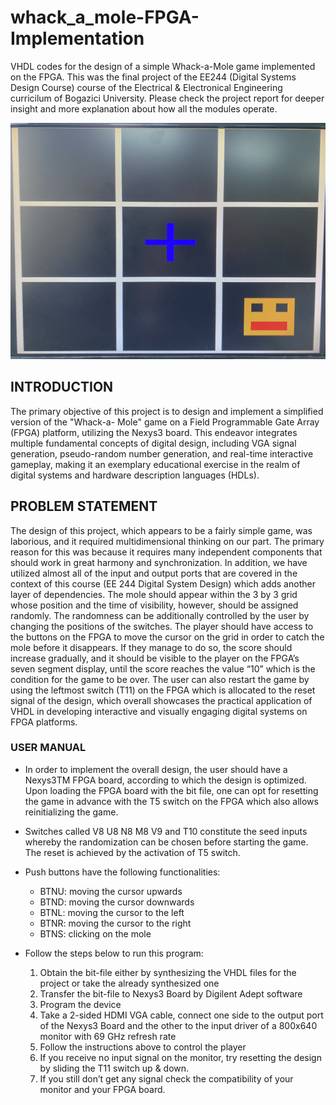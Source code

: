 # whack_a_mole-FPGA-Implementation 
VHDL codes for the design of a simple Whack-a-Mole game implemented on the FPGA. 
This was the final project of the EE244 (Digital Systems Design Course) course of the Electrical & Electronical Engineering curricilum of Bogazici University.
Please check the project report for deeper insight and more explanation about how all the modules operate. 

![Game is displayed onto a monitor using VGA driver](/IMG_7263.JPG)

## INTRODUCTION
The primary objective of this project is to design and implement a simplified version of the "Whack-a- Mole" game on a Field Programmable Gate Array (FPGA) platform, utilizing the Nexys3 board. This endeavor integrates multiple fundamental concepts of digital design, including VGA signal generation, pseudo-random number generation, and real-time interactive gameplay, making it an exemplary educational exercise in the realm of digital systems and hardware description languages (HDLs).

 
## PROBLEM STATEMENT
The design of this project, which appears to be a fairly simple game, was laborious, and it required multidimensional thinking on our part. The primary reason for this was because it requires many independent components that should work in great harmony and synchronization. In addition, we have utilized almost all of the input and output ports that are covered in the context of this course (EE 244 Digital System Design) which adds another layer of dependencies. The mole should appear within the 3 by 3 grid whose position and the time of visibility, however, should be assigned randomly. The randomness can be additionally controlled by the user by changing the positions of the switches. The player should have access to the buttons on the FPGA to move the cursor on the grid in order to catch the mole before it disappears. If they manage to do so, the score should increase gradually, and it should be visible to the player on the FPGA’s seven segment display, until the score reaches the value “10” which is the condition for the game to be over. The user can also restart the game by using the leftmost switch (T11) on the FPGA which is allocated to the reset signal of the design, which overall showcases the practical application of VHDL in developing interactive and visually engaging digital systems on FPGA platforms.

### USER MANUAL

- In order to implement the overall design, the user should have a Nexys3TM FPGA board, according to which the design is optimized. Upon loading the FPGA board with the bit file, one can opt for resetting the game in advance with the T5 switch on the FPGA which also allows reinitializing the game.
- Switches called V8 U8 N8 M8 V9 and T10 constitute the seed inputs whereby the randomization can be chosen before starting the game. The reset is achieved by the activation of T5 switch.
- Push buttons have the following functionalities:
  - BTNU: moving the cursor upwards
  - BTND: moving the cursor downwards
  - BTNL: moving the cursor to the left
  - BTNR: moving the cursor to the right
  - BTNS: clicking on the mole

- Follow the steps below to run this program:
  1. Obtain the bit-file either by synthesizing the VHDL files for the project or take the already synthesized one
  2. Transfer the bit-file to Nexys3 Board by Digilent Adept software
  3. Program the device
  4. Take a 2-sided HDMI VGA cable, connect one side to the output port of the Nexys3
  Board and the other to the input driver of a 800x640 monitor with 69 GHz refresh rate
  5. Follow the instructions above to control the player
  6. If you receive no input signal on the monitor, try resetting the design by sliding the T11
  switch up & down.
  7. If you still don’t get any signal check the compatibility of your monitor and your FPGA board.
